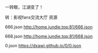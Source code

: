 一转眼，江湖变了！

转：影视fans交流大厅  资源

666.json   http://home.jundie.top:81/666.json

668.json   http://home.jundie.top:81/668.json

0.json    https://dxawi.github.io/0/0.json



